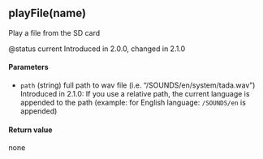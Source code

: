 <!-- This file was generated by the script. Do not edit it, any changes will be lost! -->

## playFile(name)



Play a file from the SD card

@status current Introduced in 2.0.0, changed in 2.1.0


#### Parameters

* `path` (string) full path to wav file (i.e. “/SOUNDS/en/system/tada.wav”)
Introduced in 2.1.0: If you use a relative path, the current language is appended
to the path (example: for English language: `/SOUNDS/en` is appended)



#### Return value

none

